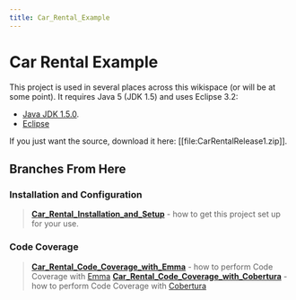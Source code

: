 ```yaml
---
title: Car_Rental_Example
---
```

# Car Rental Example

This project is used in several places across this wikispace (or will be at some point). It requires Java 5 (JDK 1.5) and uses Eclipse 3.2:
* [Java JDK 1.5.0](http://java.sun.com/j2se/1.5.0/download.jsp).
* [Eclipse](http://www.eclipse.org/downloads/)

If you just want the source, download it here: [[file:CarRentalRelease1.zip]].

## Branches From Here

### Installation and Configuration
> **[Car_Rental_Installation_and_Setup](Car_Rental_Installation_and_Setup)** - how to get this project set up for your use.

### Code Coverage
> **[Car_Rental_Code_Coverage_with_Emma](Car_Rental_Code_Coverage_with_Emma)** - how to perform Code Coverage with [Emma](http://emma.sourceforge.net/)
> **[Car_Rental_Code_Coverage_with_Cobertura](Car_Rental_Code_Coverage_with_Cobertura)** - how to perform Code Coverage with [Cobertura](http://cobertura.sourceforge.net/)


